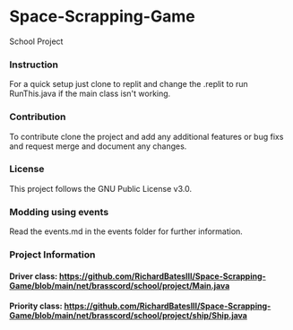 # Space-Scrapping-Game
School Project

### Instruction
For a quick setup just clone to replit and change the .replit to run RunThis.java if the main class isn't working.

### Contribution
To contribute clone the project and add any additional features or bug fixs and request merge and document any changes.

### License
This project follows the GNU Public License v3.0.

### Modding using events
Read the events.md in the events folder for further information.

### Project Information
#### Driver class: https://github.com/RichardBatesIII/Space-Scrapping-Game/blob/main/net/brasscord/school/project/Main.java
#### Priority class: https://github.com/RichardBatesIII/Space-Scrapping-Game/blob/main/net/brasscord/school/project/ship/Ship.java
